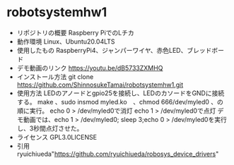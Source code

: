 # robotsystemhw1
- リポジトリの概要
Raspberry PiでのLチカ
- 動作環境
Linux、Ubuntu20.04LTS
- 使用したもの
RaspberryPi4、ジャンパーワイヤ、赤色LED、ブレッドボード
- デモ動画のリンク
https://youtu.be/dB5733ZXMHQ
- インストール方法
git clone https://github.com/ShinnosukeTamai/robotsystemhw1.git
- 使用方法
LEDのアノードとgpio25を接続し、LEDのカソードをGNDに接続する。
make 、sudo insmod myled.ko　、chmod 666/dev/myled0 、の順に実行。
echo 0 > /dev/myled0で消灯
echo 1 > /dev/myled0で点灯
デモ動画では、echo 1 > /dev/myled0; sleep 3;echo 0 > /dev/myled0を実行し、3秒間点灯させた。
- ライセンス
GPL3.0LICENSE
- 引用
ryuichiueda"https://github.com/ryuichiueda/robosys_device_drivers"
